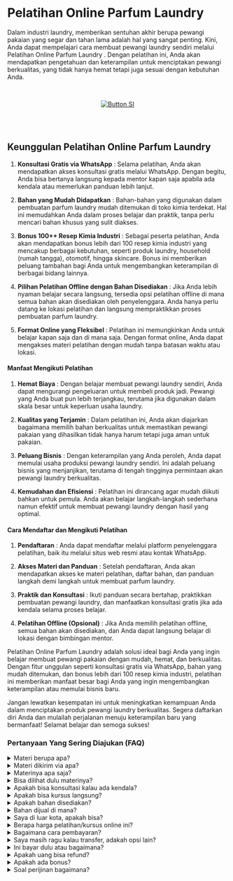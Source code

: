 # Pelatihan Online Parfum Laundry

Dalam industri laundry, memberikan sentuhan akhir berupa pewangi pakaian yang segar dan tahan lama adalah hal yang sangat penting. Kini, Anda dapat mempelajari cara membuat pewangi laundry sendiri melalui Pelatihan Online Parfum Laundry . Dengan pelatihan ini, Anda akan mendapatkan pengetahuan dan keterampilan untuk menciptakan pewangi berkualitas, yang tidak hanya hemat tetapi juga sesuai dengan kebutuhan Anda. 

<br>

<div align = center>
    
[![Button SI]][Link SI]

<br>
<br>
</div>

## Keunggulan Pelatihan Online Parfum Laundry

1. **Konsultasi Gratis via WhatsApp** :
Selama pelatihan, Anda akan mendapatkan akses konsultasi gratis melalui WhatsApp. Dengan begitu, Anda bisa bertanya langsung kepada mentor kapan saja apabila ada kendala atau memerlukan panduan lebih lanjut.

2. **Bahan yang Mudah Didapatkan** :
Bahan-bahan yang digunakan dalam pembuatan parfum laundry mudah ditemukan di toko kimia terdekat. Hal ini memudahkan Anda dalam proses belajar dan praktik, tanpa perlu mencari bahan khusus yang sulit diakses.

3. **Bonus 100++ Resep Kimia Industri** :
Sebagai peserta pelatihan, Anda akan mendapatkan bonus lebih dari 100 resep kimia industri yang mencakup berbagai kebutuhan, seperti produk laundry, household (rumah tangga), otomotif, hingga skincare. Bonus ini memberikan peluang tambahan bagi Anda untuk mengembangkan keterampilan di berbagai bidang lainnya.

4. **Pilihan Pelatihan Offline dengan Bahan Disediakan** :
Jika Anda lebih nyaman belajar secara langsung, tersedia opsi pelatihan offline di mana semua bahan akan disediakan oleh penyelenggara. Anda hanya perlu datang ke lokasi pelatihan dan langsung mempraktikkan proses pembuatan parfum laundry.

5. **Format Online yang Fleksibel** :
Pelatihan ini memungkinkan Anda untuk belajar kapan saja dan di mana saja. Dengan format online, Anda dapat mengakses materi pelatihan dengan mudah tanpa batasan waktu atau lokasi.


#### Manfaat Mengikuti Pelatihan

1. **Hemat Biaya** :
Dengan belajar membuat pewangi laundry sendiri, Anda dapat mengurangi pengeluaran untuk membeli produk jadi. Pewangi yang Anda buat pun lebih terjangkau, terutama jika digunakan dalam skala besar untuk keperluan usaha laundry.

2. **Kualitas yang Terjamin** :
Dalam pelatihan ini, Anda akan diajarkan bagaimana memilih bahan berkualitas untuk memastikan pewangi pakaian yang dihasilkan tidak hanya harum tetapi juga aman untuk pakaian.

3. **Peluang Bisnis** :
Dengan keterampilan yang Anda peroleh, Anda dapat memulai usaha produksi pewangi laundry sendiri. Ini adalah peluang bisnis yang menjanjikan, terutama di tengah tingginya permintaan akan pewangi laundry berkualitas.

4. **Kemudahan dan Efisiensi** :
Pelatihan ini dirancang agar mudah diikuti bahkan untuk pemula. Anda akan belajar langkah-langkah sederhana namun efektif untuk membuat pewangi laundry dengan hasil yang optimal.


#### Cara Mendaftar dan Mengikuti Pelatihan

1. **Pendaftaran** :
Anda dapat mendaftar melalui platform penyelenggara pelatihan, baik itu melalui situs web resmi atau kontak WhatsApp.

2. **Akses Materi dan Panduan** :
Setelah pendaftaran, Anda akan mendapatkan akses ke materi pelatihan, daftar bahan, dan panduan langkah demi langkah untuk membuat parfum laundry.

3. **Praktik dan Konsultasi** :
Ikuti panduan secara bertahap, praktikkan pembuatan pewangi laundry, dan manfaatkan konsultasi gratis jika ada kendala selama proses belajar.

4. **Pelatihan Offline (Opsional)** :
Jika Anda memilih pelatihan offline, semua bahan akan disediakan, dan Anda dapat langsung belajar di lokasi dengan bimbingan mentor.



Pelatihan Online Parfum Laundry adalah solusi ideal bagi Anda yang ingin belajar membuat pewangi pakaian dengan mudah, hemat, dan berkualitas. Dengan fitur unggulan seperti konsultasi gratis via WhatsApp, bahan yang mudah ditemukan, dan bonus lebih dari 100 resep kimia industri, pelatihan ini memberikan manfaat besar bagi Anda yang ingin mengembangkan keterampilan atau memulai bisnis baru.

Jangan lewatkan kesempatan ini untuk meningkatkan kemampuan Anda dalam menciptakan produk pewangi laundry berkualitas. Segera daftarkan diri Anda dan mulailah perjalanan menuju keterampilan baru yang bermanfaat! Selamat belajar dan semoga sukses!

### Pertanyaan Yang Sering Diajukan (FAQ)
<details>
<summary>Materi berupa apa?</summary>
Materi berupa file video dan teks.
</details>
<details>
<summary>Materi dikirim via apa?</summary>
Materi dikirim via Whatsapp atau email.
</details>
<details>
<summary>Materinya apa saja?</summary>
Materi sesuai dengan judul dan deskripsi.
</details>
<details>
<summary>Bisa dilihat dulu materinya?</summary>
Sudah dijelaskan materi sesuai dengan judul dan deskripsi. Kalau Anda ingin tahu resep lengkap, Anda transaksi dulu baru diberikan materi. 
</details>
<details>
<summary>Apakah bisa konsultasi kalau ada kendala?</summary>
Bisa nanti via Whatsapp terkait materi yang diikuti.
</details>
<details>
<summary>Apakah bisa kursus langsung?</summary>
Bisa. Anda bisa ke Workshop di Jakarta, Bogor, atau Purwokerto.
</details>
<details>
<summary>Apakah bahan disediakan?</summary>
Iya bila ikuti kursus langsung (offline). Bahan dan hasil praktek nanti bisa dibawa pulang
</details>
<details>
<summary>Bahan dijual di mana?</summary>
Bahan bisa dibeli di toko kimia terdekat atau via marketplace.
</details>
<details>
<summary>Saya di luar kota, apakah bisa?</summary>
Anda bisa mengikuti via online atau datang ke workshop. Kami bisa juga datang ke lokasi Anda. Kursus pelatihan ini juga bisa diajarkan online di kota atau kabupaten berikut:
Banda Aceh, Bener Meriah, Bireun, Gayo Lues, Langsa, Lhokseumawe, Nagan Raya, Pidie, Sabang, Simeulue, Subulussalam, Badung, Bangli, Buleleng, Denpasar, Gianyar, Jembrana, Karangasem, Klungkung, Tabanan, Cilegon, Lebak, Pandeglang, Serang, Tangerang, Bengkulu, Kaur, Kepahiang, Lebong, Mukomuko, Rejang Lebong, Seluma, Bantul, Gunungkidul, Kulon Progo, Sleman, Yogyakarta, Jakarta, Kepulauan Seribu, Boalemo, Bone Bolango, Gorontalo, Pohuwato, Batanghari, Bungo, Jambi, Kerinci, Merangin, Muaro Jambi, Sarolangun, Sungai Penuh, Tanjung Jabung, Tebo, Bandung, Banjar, Bekasi, Bogor, Ciamis, Cimahi, Cirebon, Depok, Garut, Indramayu, Karawang, Kuningan, Majalengka, Pangandaran, Purwakarta, Subang, Sukabumi, Sumedang, Tasikmalaya, Banjarnegara, Banyumas, Batang, Blora, Boyolali, Brebes, Cilacap, Demak, Grobogan, Jepara, Karanganyar, Kebumen, Kendal, Klaten, Kudus, Magelang, Pati, Pekalongan, Pemalang, Purbalingga, Purworejo, Rembang, Salatiga, Semarang, Sukoharjo, Surakarta (Solo), Tegal, Temanggung, Wonogiri, Wonosobo, Bangkalan, Banyuwangi, Batu, Blitar, Bojonegoro, Bondowoso, Gresik, Jember, Jombang, Kediri, Lamongan, Lumajang, Madiun, Magetan, Malang, Mojokerto, Nganjuk, Ngawi, Pacitan, Pamekasan, Pasuruan, Ponorogo, Probolinggo, Sampang, Sidoarjo, Situbondao, Sumenep, Surabaya, Trenggalek, Tuban, Tulungagung, Bengkayang, Kapuas Hulu, Kayong Utara, Ketapang, Kubu Raya, Landak, Melawi, Mempawah, Pontianak, Sambas, Sanggau, Sekadau, Singkaawang, Sintang, Balangan, Banjar, Banjarbaru, Banjarmasin, Barito Kuala, Hulu Sungai, Kotabaru, Tabalang, Tanah Bumbu, Tanah Laut, Tapin, Barito, Gunung Mas, Kapuas, Katingan, Kotawaringin, Lamandau, Murung Raya, Palangka Raya, Pulau Pisau, Seruyan, Sukamara, Balikpapan, Berau, Bontang, Kutai, Kutai Kartanegara, Mahakam Ulu, Paser, Penajam paser Utara, Samarinda, Bulungan, Malinau, Nunukan, Tana Tidung, Tarakan, Bangka, Belitung, Pangkalpinang, Batam, Bintan, Karimun, Anambas, Lingga, Natuna, Tanjungpinang, Bandar Lampung, Lampung, Mesuji, Metro, Pesawaran, Pesisir Barat, Pringsewu, Tanggamus, Tulang Bawang, Way Kanan, Ambon, Buru, Aru, Tanimbar, Maluku, Seram, Tual, Halmahera, Sula, Morotai, Taliabu, Ternate, Tidore, Bima, Dompu, Lombok, Mataram, Sumbawa, Alor, Belu, Ende, Flores, Kupang, Lembata, Malaka, Manggarai, Nagekeo, Ngada, Rote Ndao, Sabu Raijua, Sikka, Sumba, Timor, Jayapura, Keerom, Yapen. Raya, Mamberamo Raya, Sarmi, Supiori, Waropen, Fakfak, Kaimana, Monokwari, Arfak, Bintuni, Wondama, Maybrat, Raja Ampat, Sorong, Tambrauw, Jayawijaya, Lanny Jaya, Nduga, Bintang, Tolikara, Yahukimo, Yalimo, Asmat, Boven Digoel, Mappi, Merauke, Deiyai, Dogiyai, Intan Jaya, Mimika, Nabire, Paniai, Puncak, Bengkalis, Dumai, Indragiri, Kampar, Meranti, Kuantan Singingi, Pekanbaru, Pelalawan, Rokan Hilir, Rokan Hulu, Siak, Majene, Mamasa, Mamuju, Pasangkayu, Polewali Mandar, Bantaeng, Barru, Bone, Bulukumba, Enrekang, Gowa, Janeponto, Selayar, Luwu, Makassar, Maros, Palopo, Pangkajene Dan Kepulauan, Parepare, Pinrang, Sidenreng Rappang, Sinjai, Soppeng, Takalar, Tana Toraja, Toraja, Wajo, Banggai, Buol, Donggala, Morowali, Palu, Parigi Moutong, Poso, Sogi, Tojo Una Una, Tolitoli, Baubau, Bombana, Buton, Kendari, Kolaka, Konawe, Muna, Wakatobi, Bitung, Bolaang Mongondow, Sangihe, Siau Tagulandang Biaro, Kotamobagu, Manado, Minahasa, Tomohon, Agam, Bukittinggi, Dharmasraya, Mentawai, Lima Puluh Kota, Padang, Padang Panjang, Padang Pariaman, Pariaman, Pasaman, Paykumbuh, Pesisir Selatan, Sawahlunto, Sijunjung, Solok, Tanah Datar, Banyuasin, Empat Lawang, Lahat, Lubuklinggau, Muara Enim, Musi Banyuasin, Musi Rawas, Ogan Ilir, Ogan Komering Ilir, Ogan Komering Ulu, Pagaralam, Palembang, Penukal Abab Lematang Ilir, Prabumulih, Asahan, Batu Bara, Binjai, Dairi, Deli Serdang, Gunungsitoli, Humbang Hasundutan, Karo, Labuhanbatu, Langkat, Mandailing Natal, Medan, Nias, Padang Lawas, Padangsidimpuan, Pematangsiantar, Pakpak Bharat, Samosir, Serdang Bedagai, Sibolga, Simalungun, Tanjungbalai, Tapanuli, Tebing Tinggi, dan Toba.
</details>
<details>
<summary>Berapa harga pelatihan/kursus online ini?</summary>
Harga Rp 375000 per materi.
</details>
<details>
<summary>Bagaimana cara pembayaran?</summary>
Via transfer bank. Pastikan kirim tanda bukti ya.
</details>
<details>
<summary>Saya masih ragu kalau transfer, adakah opsi lain?</summary>
Bisa ikuti pelatihan offline atau datang langsung, kalau online bisa via pihak ketiga seperti di Ratakan tapi tidak mendapat support konsultasi karena biaya admin tinggi yakni 35%. Anda tetap mendapatkan materi yang cukup dan bonus.
</details>
<details>
<summary>Ini bayar dulu atau bagaimana?</summary>
Kalau akan mengikuti pelatihan offline atau ketemuan maka wajib DP 35% atau bayar full/penuh. Harga pelatihan offline berbeda ya dengan pelatihan online. Sedangkan kalau ingin mengikuti pelatihan online harus bayar full baru dapatkan materi.
</details>
<details>
<summary>Apakah uang bisa refund?</summary>
Tidak bisa. Uang tidak bisa dikembalikan dengan alasan apapun. 
</details>
<details>
<summary>Apakah ada bonus?</summary>
Iya. Bonus 100++ resep kimia industri tentang laundry, household, otomotif, dan skincare.
</details>
<details>
<summary>Soal perijinan bagaimana?</summary>
Anda bisa urus sendiri terkait perijinan di daerah masing-masing. Di sini hanya membuka pelatihan atau kursus.
</details>
    
<!---------------------------------[ Bagian Single Image ]---------------------------------->

[Button SI]: https://ratakan.com/uploads/prd-2a174fff8f.jpg
[Link SI]: #
